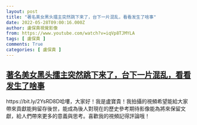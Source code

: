 ```yaml
---
layout: post
title: "著名美女黑头擂主突然跳下来了，台下一片混乱，看看发生了啥事"
date: 2022-05-28T09:00:16.000Z
author: 盧保貴視覺影像
from: https://www.youtube.com/watch?v=iqVp8TJMYLA
tags: [ 盧保貴 ]
comments: True
categories: [ 盧保貴 ]
---
```

<!--1653728416000-->
[著名美女黑头擂主突然跳下来了，台下一片混乱，看看发生了啥事](https://www.youtube.com/watch?v=iqVp8TJMYLA)
------

<div>
https://bit.ly/2YsRD8D哈嘍，大家好！我是盧寶貴！我拍攝的視頻希望能給大家帶來貢獻能夠留存後世，能成為後人對現在的歷史參考期待影像能為將來保留文獻，給人們帶來更多的意義與思考。喜歡我的視頻記得評論哦！
</div>
